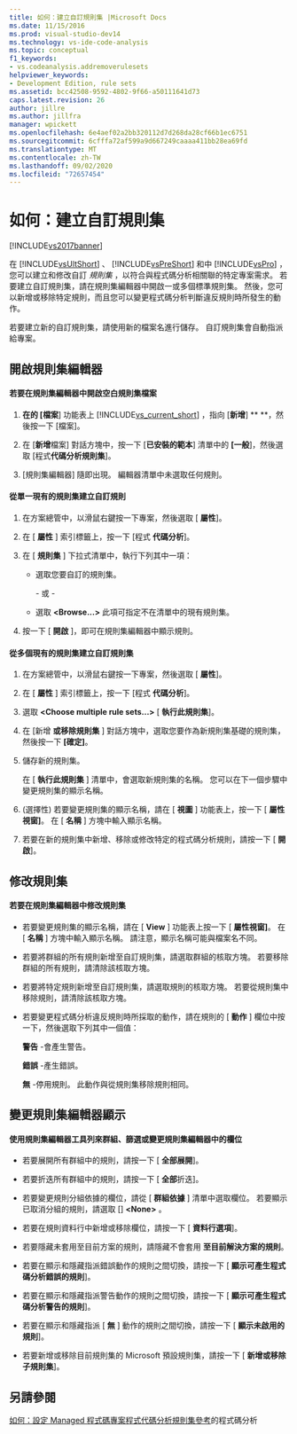 ```yaml
---
title: 如何：建立自訂規則集 |Microsoft Docs
ms.date: 11/15/2016
ms.prod: visual-studio-dev14
ms.technology: vs-ide-code-analysis
ms.topic: conceptual
f1_keywords:
- vs.codeanalysis.addremoverulesets
helpviewer_keywords:
- Development Edition, rule sets
ms.assetid: bcc42508-9592-4802-9f66-a50111641d73
caps.latest.revision: 26
author: jillre
ms.author: jillfra
manager: wpickett
ms.openlocfilehash: 6e4aef02a2bb320112d7d268da28cf66b1ec6751
ms.sourcegitcommit: 6cfffa72af599a9d667249caaaa411bb28ea69fd
ms.translationtype: MT
ms.contentlocale: zh-TW
ms.lasthandoff: 09/02/2020
ms.locfileid: "72657454"
---
```

# <a name="how-to-create-a-custom-rule-set"></a>如何：建立自訂規則集
[!INCLUDE[vs2017banner](../includes/vs2017banner.md)]

在 [!INCLUDE[vsUltShort](../includes/vsultshort-md.md)] 、 [!INCLUDE[vsPreShort](../includes/vspreshort-md.md)] 和中 [!INCLUDE[vsPro](../includes/vspro-md.md)] ，您可以建立和修改自訂 *規則集* ，以符合與程式碼分析相關聯的特定專案需求。 若要建立自訂規則集，請在規則集編輯器中開啟一或多個標準規則集。 然後，您可以新增或移除特定規則，而且您可以變更程式碼分析判斷違反規則時所發生的動作。

 若要建立新的自訂規則集，請使用新的檔案名進行儲存。 自訂規則集會自動指派給專案。

## <a name="opening-the-rule-set-editor"></a>開啟規則集編輯器

#### <a name="to-open-an-empty-rule-set-file-in-the-rule-set-editor"></a>若要在規則集編輯器中開啟空白規則集檔案

1. **在的 [檔案**] 功能表上 [!INCLUDE[vs_current_short](../includes/vs-current-short-md.md)] ，指向 [**新增**] ** **，然後按一下 [檔案]。

2. 在 [**新增**檔案] 對話方塊中，按一下 [**已安裝的範本**] 清單中的 **[一般**]，然後選取 [程式**代碼分析規則集**]。

3. [規則集編輯器] 隨即出現。 編輯器清單中未選取任何規則。

#### <a name="to-create-a-custom-rule-from-a-single-existing-rule-set"></a>從單一現有的規則集建立自訂規則

1. 在方案總管中，以滑鼠右鍵按一下專案，然後選取 [ **屬性**]。

2. 在 [ **屬性** ] 索引標籤上，按一下 [程式 **代碼分析**]。

3. 在 [ **規則集** ] 下拉式清單中，執行下列其中一項：

   - 選取您要自訂的規則集。

     \- 或 -

   - 選取 **\<Browse...>** 此項可指定不在清單中的現有規則集。

4. 按一下 [ **開啟** ]，即可在規則集編輯器中顯示規則。

#### <a name="to-create-a-custom-rule-set-from-multiple-existing-rule-sets"></a>從多個現有的規則集建立自訂規則集

1. 在方案總管中，以滑鼠右鍵按一下專案，然後選取 [ **屬性**]。

2. 在 [ **屬性** ] 索引標籤上，按一下 [程式 **代碼分析**]。

3. 選取 **\<Choose multiple rule sets...>** [ **執行此規則集**]。

4. 在 [新增 **或移除規則集** ] 對話方塊中，選取您要作為新規則集基礎的規則集，然後按一下 **[確定]**。

5. 儲存新的規則集。

     在 [ **執行此規則集** ] 清單中，會選取新規則集的名稱。 您可以在下一個步驟中變更規則集的顯示名稱。

6.  (選擇性) 若要變更規則集的顯示名稱，請在 [ **視圖** ] 功能表上，按一下 [ **屬性視窗]**。 在 [ **名稱** ] 方塊中輸入顯示名稱。

7. 若要在新的規則集中新增、移除或修改特定的程式碼分析規則，請按一下 [ **開啟**]。

## <a name="modifying-a-rule-set"></a>修改規則集

#### <a name="to-modify-a-rule-set-in-the-rule-set-editor"></a>若要在規則集編輯器中修改規則集

- 若要變更規則集的顯示名稱，請在 [ **View** ] 功能表上按一下 [ **屬性視窗]**。 在 [ **名稱** ] 方塊中輸入顯示名稱。 請注意，顯示名稱可能與檔案名不同。

- 若要將群組的所有規則新增至自訂規則集，請選取群組的核取方塊。 若要移除群組的所有規則，請清除該核取方塊。

- 若要將特定規則新增至自訂規則集，請選取規則的核取方塊。 若要從規則集中移除規則，請清除該核取方塊。

- 若要變更程式碼分析違反規則時所採取的動作，請在規則的 [ **動作** ] 欄位中按一下，然後選取下列其中一個值：

     **警告** -會產生警告。

     **錯誤** -產生錯誤。

     **無** -停用規則。 此動作與從規則集移除規則相同。

## <a name="changing-the-rule-set-editor-display"></a>變更規則集編輯器顯示

#### <a name="to-group-filter-or-change-the-fields-in-the-rule-set-editor-by-using-the-rule-set-editor-toolbar"></a>使用規則集編輯器工具列來群組、篩選或變更規則集編輯器中的欄位

- 若要展開所有群組中的規則，請按一下 [ **全部展開**]。

- 若要折迭所有群組中的規則，請按一下 [ **全部**折迭]。

- 若要變更規則分組依據的欄位，請從 [ **群組依據** ] 清單中選取欄位。 若要顯示已取消分組的規則，請選取 [] **\<None>** 。

- 若要在規則資料行中新增或移除欄位，請按一下 [ **資料行選項**]。

- 若要隱藏未套用至目前方案的規則，請隱藏不會套用 **至目前解決方案的規則**。

- 若要在顯示和隱藏指派錯誤動作的規則之間切換，請按一下 [ **顯示可產生程式碼分析錯誤的規則**]。

- 若要在顯示和隱藏指派警告動作的規則之間切換，請按一下 [ **顯示可產生程式碼分析警告的規則**]。

- 若要在顯示和隱藏指派 [ **無** ] 動作的規則之間切換，請按一下 [ **顯示未啟用的規則**]。

- 若要新增或移除目前規則集的 Microsoft 預設規則集，請按一下 [ **新增或移除子規則集**]。

## <a name="see-also"></a>另請參閱
 [如何：設定 Managed 程式碼專案程式](../code-quality/how-to-configure-code-analysis-for-a-managed-code-project.md)[代碼分析規則集參考](../code-quality/code-analysis-rule-set-reference.md)的程式碼分析
